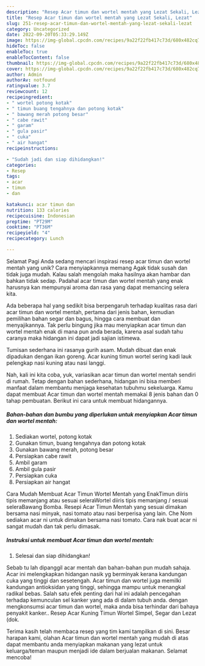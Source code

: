```yaml
---
description: "Resep Acar timun dan wortel mentah yang Lezat Sekali, Lezat"
title: "Resep Acar timun dan wortel mentah yang Lezat Sekali, Lezat"
slug: 251-resep-acar-timun-dan-wortel-mentah-yang-lezat-sekali-lezat
category: Uncategorized
date: 2022-09-20T05:33:29.149Z
image: https://img-global.cpcdn.com/recipes/9a22f22fb417c73d/680x482cq70/acar-timun-dan-wortel-mentah-foto-resep-utama.jpg
hideToc: false
enableToc: true
enableTocContent: false
thumbnail: https://img-global.cpcdn.com/recipes/9a22f22fb417c73d/680x482cq70/acar-timun-dan-wortel-mentah-foto-resep-utama.jpg
cover: https://img-global.cpcdn.com/recipes/9a22f22fb417c73d/680x482cq70/acar-timun-dan-wortel-mentah-foto-resep-utama.jpg
author: Admin
authorAv: notfound
ratingvalue: 3.7
reviewcount: 12
recipeingredient:
- " wortel potong kotak"
- " timun buang tengahnya dan potong kotak"
- " bawang merah potong besar"
- " cabe rawit"
- " garam"
- " gula pasir"
- " cuka"
- " air hangat"
recipeinstructions:

- "Sudah jadi dan siap dihidangkan!"
categories:
- Resep
tags:
- acar
- timun
- dan

katakunci: acar timun dan 
nutrition: 133 calories
recipecuisine: Indonesian
preptime: "PT29M"
cooktime: "PT36M"
recipeyield: "4"
recipecategory: Lunch

---
```



Selamat Pagi Anda sedang mencari inspirasi resep acar timun dan wortel mentah yang unik? Cara menyiapkannya memang Agak tidak susah dan tidak juga mudah. Kalau salah mengolah maka hasilnya akan hambar dan bahkan tidak sedap. Padahal acar timun dan wortel mentah yang enak harusnya kan mempunyai aroma dan rasa yang dapat memancing selera kita.


Ada beberapa hal yang sedikit bisa berpengaruh terhadap kualitas rasa dari acar timun dan wortel mentah, pertama dari jenis bahan, kemudian pemilihan bahan segar dan bagus, hingga cara membuat dan menyajikannya. Tak perlu bingung jika mau menyiapkan acar timun dan wortel mentah enak di mana pun anda berada, karena asal sudah tahu caranya maka hidangan ini dapat jadi sajian istimewa.

Tumisan sederhana ini rasanya gurih asam. Mudah dibuat dan enak dipadukan dengan ikan goreng. Acar kuning timun wortel sering kadi lauk pelengkap nasi kuning atau nasi langgi.


Nah, kali ini kita coba, yuk, variasikan acar timun dan wortel mentah sendiri di rumah. Tetap dengan bahan sederhana, hidangan ini bisa memberi manfaat dalam membantu menjaga kesehatan tubuhmu sekeluarga. Kamu dapat membuat Acar timun dan wortel mentah memakai 8 jenis bahan dan 0 tahap pembuatan. Berikut ini cara untuk membuat hidangannya.

<!--inarticleads1-->

##### Bahan-bahan dan bumbu yang diperlukan untuk menyiapkan Acar timun dan wortel mentah:

1. Sediakan  wortel, potong kotak
1. Gunakan  timun, buang tengahnya dan potong kotak
1. Gunakan  bawang merah, potong besar
1. Persiapkan  cabe rawit
1. Ambil  garam
1. Ambil  gula pasir
1. Persiapkan  cuka
1. Persiapkan  air hangat


Cara Mudah Membuat Acar Timun Wortel Mentah yang EnakTimun diiris tipis memanjang atau sesuai seleraWortel diiris tipis memanjang / sesuai seleraBawang Bomba. Resepi Acar Timun Mentah yang sesuai dimakan bersama nasi minyak, nasi tomato atau nasi berperisa yang lain. Che Nom sediakan acar ni untuk dimakan bersama nasi tomato. Cara nak buat acar ni sangat mudah dan tak perlu dimasak. 

<!--inarticleads2-->

##### Instruksi untuk membuat Acar timun dan wortel mentah:


1. Selesai dan siap dihidangkan!

Sebab tu lah dipanggil acar mentah dan bahan-bahan pun mudah sahaja. Acar ini melengkapkan hidangan nasik yg berminyak kerana kandungan cuka yang tinggi dan sesetengah. Acar timun dan wortel juga memilki kandungan antioksidan yang tinggi, sehingga mampu untuk menangkal radikal bebas. Salah satu efek penting dari hal ini adalah pencegahan terhadap kemunculan sel kanker yang ada di dalam tubuh anda. dengan mengkonsumsi acar timun dan wortel, maka anda bisa terhindar dari bahaya penyakit kanker.. Resep Acar Kuning Timun Wortel Simpel, Segar dan Lezat (dok. 

Terima kasih telah membaca resep yang tim kami tampilkan di sini. Besar harapan kami, olahan Acar timun dan wortel mentah yang mudah di atas dapat membantu anda menyiapkan makanan yang lezat untuk keluarga/teman maupun menjadi ide dalam berjualan makanan. Selamat mencoba!
